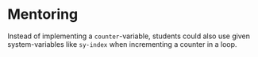 # Mentoring

Instead of implementing a `counter`-variable, students could also use given system-variables like `sy-index` when incrementing a counter in a loop.
